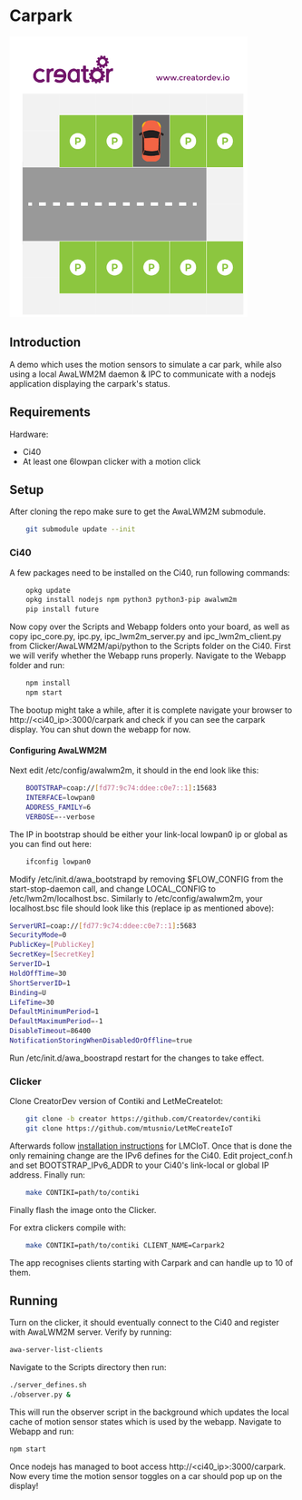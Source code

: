 # Carpark

![Carpark](/Images/carpark_example.png)

## Introduction

A demo which uses the motion sensors to simulate a car park, while also using a local AwaLWM2M daemon & IPC to communicate with a nodejs application displaying the carpark's status.

## Requirements

Hardware:
- Ci40
- At least one 6lowpan clicker with a motion click


## Setup

After cloning the repo make sure to get the AwaLWM2M submodule.

```sh
    git submodule update --init
```

### Ci40

A few packages need to be installed on the Ci40, run following commands:

```sh
    opkg update
    opkg install nodejs npm python3 python3-pip awalwm2m
    pip install future
```

Now copy over the Scripts and Webapp folders onto your board, as well as copy ipc_core.py, ipc.py, ipc_lwm2m_server.py and ipc_lwm2m_client.py from Clicker/AwaLWM2M/api/python to the Scripts folder on the Ci40. First we will verify whether the Webapp runs properly. Navigate to the Webapp folder and run:

```sh
    npm install
    npm start
```

The bootup might take a while, after it is complete navigate your browser to http://\<ci40_ip\>:3000/carpark and check if you can see the carpark display. You can shut down the webapp for now.

#### Configuring AwaLWM2M

Next edit /etc/config/awalwm2m, it should in the end look like this:

```sh
    BOOTSTRAP=coap://[fd77:9c74:ddee:c0e7::1]:15683
    INTERFACE=lowpan0
    ADDRESS_FAMILY=6
    VERBOSE=--verbose
```

The IP in bootstrap should be either your link-local lowpan0 ip or global as you can find out here:

```sh
    ifconfig lowpan0
```

Modify /etc/init.d/awa_bootstrapd by removing $FLOW_CONFIG from the start-stop-daemon call, and change LOCAL_CONFIG to /etc/lwm2m/localhost.bsc. Similarly to /etc/config/awalwm2m, your localhost.bsc file should look like this (replace ip as mentioned above):

```sh
ServerURI=coap://[fd77:9c74:ddee:c0e7::1]:5683
SecurityMode=0
PublicKey=[PublicKey]
SecretKey=[SecretKey]
ServerID=1
HoldOffTime=30
ShortServerID=1
Binding=U
LifeTime=30
DefaultMinimumPeriod=1
DefaultMaximumPeriod=-1
DisableTimeout=86400
NotificationStoringWhenDisabledOrOffline=true
```

Run /etc/init.d/awa_boostrapd restart for the changes to take effect.

### Clicker

Clone CreatorDev version of Contiki and LetMeCreateIot:

```sh
    git clone -b creator https://github.com/Creatordev/contiki
    git clone https://github.com/mtusnio/LetMeCreateIoT
```

Afterwards follow [installation instructions](https://github.com/mtusnio/LetMeCreateIoT#installation) for LMCIoT. Once that is done the only remaining change are the IPv6 defines for the Ci40. Edit project_conf.h and set BOOTSTRAP_IPv6_ADDR to your Ci40's link-local or global IP address. Finally run:

```sh
    make CONTIKI=path/to/contiki 
```

Finally flash the image onto the Clicker.

For extra clickers compile with:
```sh
    make CONTIKI=path/to/contiki CLIENT_NAME=Carpark2
```

The app recognises clients starting with Carpark and can handle up to 10 of them.

## Running

Turn on the clicker, it should eventually connect to the Ci40 and register with AwaLWM2M server. Verify by running:

```sh
awa-server-list-clients
```

Navigate to the Scripts directory then run:

```sh
./server_defines.sh
./observer.py &
```

This will run the observer script in the background which updates the local cache of motion sensor states which is used by the webapp. Navigate to Webapp and run:

```sh
npm start
```

Once nodejs has managed to boot access http://\<ci40_ip\>:3000/carpark. Now every time the motion sensor toggles on a car should pop up on the display!
